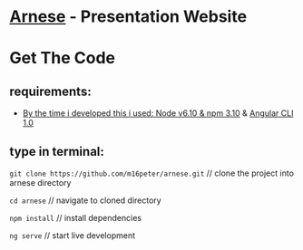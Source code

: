 # <a href="http://arnese.sk/">Arnese</a> - Presentation Website

# Get The Code

## requirements:
- <a href="https://nodejs.org/en/">By the time i developed this i used: Node v6.10 & npm 3.10</a> & <a href="https://github.com/angular/angular-cli">Angular CLI 1.0</a>

## type in terminal:

`git clone https://github.com/m16peter/arnese.git` // clone the project into arnese directory

`cd arnese` // navigate to cloned directory

`npm install` // install dependencies

`ng serve` // start live development
